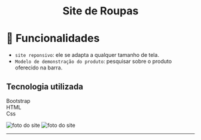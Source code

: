 <h1 align="center"> Site de Roupas </h1>


# :hammer: Funcionalidades

- `site reponsivo`: ele se adapta a qualquer tamanho de tela.
- `Modelo de demonstração do produto`: pesquisar sobre o produto oferecido na barra.

## Tecnologia utilizada
Bootstrap  
HTML  
Css

![foto do site](https://user-images.githubusercontent.com/108019998/225798387-fc256d3f-a866-4e18-a2fd-7bf009960b1f.png)
![foto do site ](https://user-images.githubusercontent.com/108019998/225798385-585e8a37-6a74-4347-8460-02698c874f17.png)

-------------


